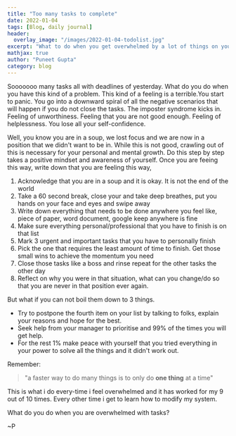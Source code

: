 ```yaml
---
title: "Too many tasks to complete"
date: 2022-01-04
tags: [Blog, daily journal]
header:
  overlay_image: "/images/2022-01-04-todolist.jpg"
excerpt: "What to do when you get overwhelmed by a lot of things on your plate?"
mathjax: true
author: "Puneet Gupta"
category: blog
---
```


Sooooooo many tasks all with deadlines of yesterday. What do you do when you have this kind of a problem. This kind of a feeling is a terrible.You start to panic. You go into a downward spiral of all the negative scenarios that will happen if you do not close the tasks. The imposter syndrome kicks in. Feeling of unworthiness. Feeling that you are not good enough. Feeling of helplessness. You lose all your self-confidence.

Well, you know you are in a soup, we lost focus and we are now in a position that we didn't want to be in. While this is not good, crawling out of this is necessary for your personal and mental growth. Do this step by step  takes a positive mindset and awareness of yourself. Once you are feeing this way, write down that you are feeling this way,

1. Acknowledge that you are in a soup and it is okay. It is not the end of the world
2. Take a 60 second break, close your and take deep breathes, put you hands on your face and eyes and swipe away
3. Write down everything that needs to be done anywhere you feel like, piece of paper, word document, google keep anywhere is fine
4. Make sure everything personal/professional that you have to finish is on that list
5. Mark 3 urgent and important tasks that you have to personally finish
6. Pick the one that requires the least amount of time to finish. Get those small wins to achieve the momentum you need
7. Close those tasks like a boss and rinse repeat for the other tasks the other day
8. Reflect on why you were in that situation, what can you change/do so that you are never in that position ever again.

But what if you can not boil them down to 3 things.
- Try to postpone the fourth item on your list by talking to folks, explain your reasons and hope for the best.
- Seek help from your manager to prioritise and 99% of the times you will get help.
- For the rest 1% make peace with yourself that you tried everything in your power to solve all the things and it didn't work out.

Remember:
> "a faster way to do many things is to only do **one thing** at a time"

This is what i do every-time i feel overwhelmed and it has worked for my 9 out of 10 times. Every other time i get to learn how to modify my system.

What do you do when you are overwhelmed with tasks? 

~P
